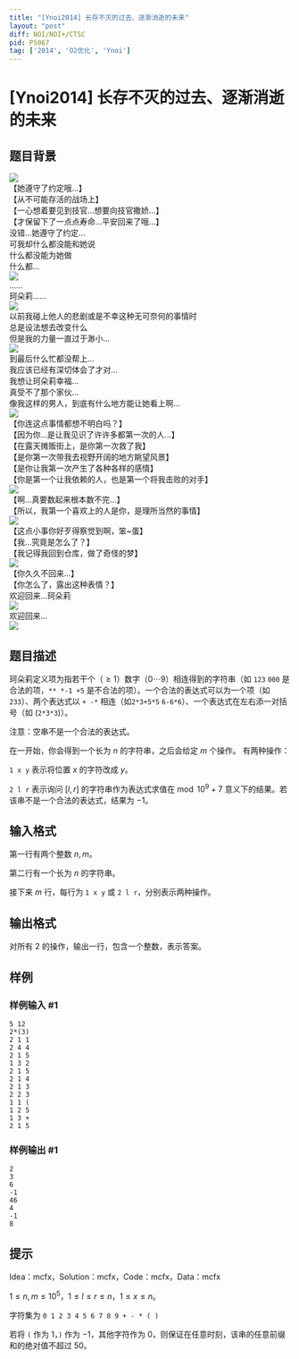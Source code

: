 ```yaml
---
title: "[Ynoi2014] 长存不灭的过去、逐渐消逝的未来"
layout: "post"
diff: NOI/NOI+/CTSC
pid: P5067
tag: ['2014', 'O2优化', 'Ynoi']
---
```

# [Ynoi2014] 长存不灭的过去、逐渐消逝的未来
## 题目背景

![](https://cdn.luogu.com.cn/upload/pic/45532.png)  
【她遵守了约定哦...】  
【从不可能存活的战场上】  
【一心想着要见到技官...想要向技官撒娇...】  
【才保留下了一点点寿命...平安回来了哦...】  
没错...她遵守了约定...  
可我却什么都没能和她说  
什么都没能为她做  
什么都...  
![](https://cdn.luogu.com.cn/upload/pic/45534.png)  
......  
珂朵莉......  
![](https://cdn.luogu.com.cn/upload/pic/45535.png)  
以前我碰上他人的悲剧或是不幸这种无可奈何的事情时  
总是设法想去改变什么  
但是我的力量一直过于渺小...  
![](https://cdn.luogu.com.cn/upload/pic/45536.png)  
到最后什么忙都没帮上...  
我应该已经有深切体会了才对...  
我想让珂朵莉幸福...  
真受不了那个家伙...  
像我这样的男人，到底有什么地方能让她看上啊...  
![](https://cdn.luogu.com.cn/upload/pic/45537.png)  
【你连这点事情都想不明白吗？】  
【因为你...是让我见识了许许多都第一次的人...】  
【在露天摊贩街上，是你第一次救了我】  
【是你第一次带我去视野开阔的地方眺望风景】  
【是你让我第一次产生了各种各样的感情】  
【你是第一个让我依赖的人，也是第一个将我击败的对手】  
![](https://cdn.luogu.com.cn/upload/pic/45538.png)  
【啊...真要数起来根本数不完...】  
【所以，我第一个喜欢上的人是你，是理所当然的事情】  
![](https://cdn.luogu.com.cn/upload/pic/45539.png)  
【这点小事你好歹得察觉到啊，笨~蛋】  
【我...究竟是怎么了？】  
【我记得我回到仓库，做了奇怪的梦】  
![](https://cdn.luogu.com.cn/upload/pic/45540.png)    
【你久久不回来...】  
【你怎么了，露出这种表情？】  
欢迎回来...珂朵莉  
![](https://cdn.luogu.com.cn/upload/pic/45541.png)  
欢迎回来...  
![](https://cdn.luogu.com.cn/upload/pic/45542.png)  
## 题目描述

珂朵莉定义项为指若干个（$\ge1$）数字（$0\cdots 9$）相连得到的字符串（如 `123` `000` 是合法的项，`** *-1 +5` 是不合法的项）。一个合法的表达式可以为一个项（如 `233`）、两个表达式以 `+ -*` 相连（如`2*3+5*5` `6-6*6`）、一个表达式在左右添一对括号（如 (`2*3*3`)）。

注意：空串不是一个合法的表达式。

在一开始，你会得到一个长为 $n$ 的字符串，之后会给定 $m$ 个操作。 有两种操作：

`1 x y` 表示将位置 $x$ 的字符改成 $y$。

`2 l r` 表示询问 $[l,r]$ 的字符串作为表达式求值在$\bmod {10^9+7}$ 意义下的结果。若该串不是一个合法的表达式，结果为 $-1$。
## 输入格式

第一行有两个整数 $n,m$。

第二行有一个长为 $n$ 的字符串。

接下来 $m$ 行，每行为 `1 x y` 或 `2 l r`，分别表示两种操作。

## 输出格式

对所有 $2$ 的操作，输出一行，包含一个整数，表示答案。
## 样例

### 样例输入 #1
```
5 12
2*(3)
2 1 1
2 4 4
2 1 5
1 3 2
2 1 5
2 1 4
2 1 3
2 2 3
1 1 (
1 2 5
1 3 +
2 1 5
```
### 样例输出 #1
```
2
3
6
-1
46
4
-1
8
```
## 提示

Idea：mcfx，Solution：mcfx，Code：mcfx，Data：mcfx

$1\leq n,m \leq 10^5$，$1 \leq l\leq r\leq n$，$1\leq x\leq n$。

字符集为 `0 1 2 3 4 5 6 7 8 9 + - * ( )`

若将 `(` 作为 $1$，`)` 作为 $-1$，其他字符作为 $0$，则保证在任意时刻，该串的任意前缀和的绝对值不超过 $50$。  
